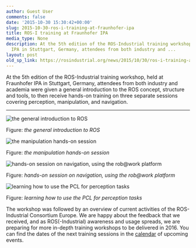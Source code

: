 ```yaml
---
author: Guest User
comments: false
date: '2015-10-30 15:30:42+00:00'
slug: 2015-10-30-ros-i-training-at-fraunhofer-ipa
title: ROS-I training at Fraunhofer IPA
media_type: None
description: At the 5th edition of the ROS-Industrial training workshop, held at Fraunhofer
  IPA in Stuttgart, Germany, attendees from both industry and ...
layout: post
old_sp_link: https://rosindustrial.org/news/2015/10/30/ros-i-training-at-fraunhofer-ipa
---
```


At the 5th edition of the ROS-Industrial training workshop, held at Fraunhofer IPA in Stuttgart, Germany, attendees from both industry and academia were given a general introduction to the ROS concept, structure and tools, to then receive hands-on training on three separate sessions covering perception, manipulation, and navigation.

---

![the general introduction to ROS](https://images.squarespace-cdn.com/content/v1/51df34b1e4b08840dcfd2841/1446218311650-2TMAW5VL5UKU38NWSAUY/DSC_0299.JPG)

Figure: *the general introduction to ROS*

![the manipulation hands-on session](https://images.squarespace-cdn.com/content/v1/51df34b1e4b08840dcfd2841/1446218052604-WDLNY3SELA7G1YQSIPM5/image-asset.jpeg)

Figure: *the manipulation hands-on session*

![hands-on session on navigation, using the rob@work platform](https://images.squarespace-cdn.com/content/v1/51df34b1e4b08840dcfd2841/1446218007464-XT1D07JFJWO1HLDEI0HC/image-asset.jpeg)

Figure: *hands-on session on navigation, using the rob@work platform*

![learning how to use the PCL for perception tasks](https://images.squarespace-cdn.com/content/v1/51df34b1e4b08840dcfd2841/1446218083554-7V67BZ6V9XPBGE7QEGSA/image-asset.jpeg)

Figure: *learning how to use the PCL for perception tasks*

The workshop was followed by an overview of current activities of the ROS-Industrial Consortium Europe. We are happy about the feedback that we received, and as ROS(-Industrial) awareness and usage spreads, we are preparing for more in-depth training workshops to be delivered in 2016. You can find the dates of the next training sessions in the [calendar](http://rosindustrial.org/news/2015/10/10/upcoming-ros-i-events) of upcoming events.


